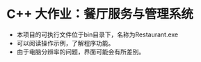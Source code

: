 # C++ 大作业：餐厅服务与管理系统

- 本项目的可执行文件位于bin目录下，名称为Restaurant.exe
- 可以阅读操作示例，了解程序功能。
- 由于电脑分辨率的问题，界面可能会有所差别。
